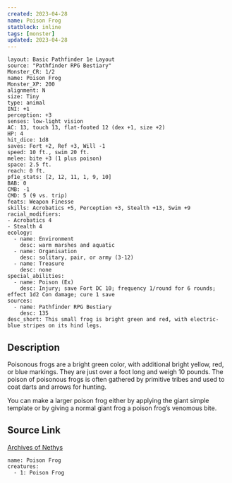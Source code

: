 ```yaml
---
created: 2023-04-28
name: Poison Frog
statblock: inline
tags: [monster]
updated: 2023-04-28
---
```

```statblock
layout: Basic Pathfinder 1e Layout
source: "Pathfinder RPG Bestiary"
Monster_CR: 1/2
name: Poison Frog
Monster_XP: 200
alignment: N
size: Tiny
type: animal
INI: +1
perception: +3
senses: low-light vision
AC: 13, touch 13, flat-footed 12 (dex +1, size +2)
HP: 4
hit_dice: 1d8
saves: Fort +2, Ref +3, Will -1
speed: 10 ft., swim 20 ft.
melee: bite +3 (1 plus poison)
space: 2.5 ft.
reach: 0 ft.
pf1e_stats: [2, 12, 11, 1, 9, 10]
BAB: 0
CMB: -1
CMD: 5 (9 vs. trip)
feats: Weapon Finesse
skills: Acrobatics +5, Perception +3, Stealth +13, Swim +9
racial_modifiers:
- Acrobatics 4
- Stealth 4
ecology:
  - name: Environment
    desc: warm marshes and aquatic
  - name: Organisation
    desc: solitary, pair, or army (3-12)
  - name: Treasure
    desc: none
special_abilities:
  - name: Poison (Ex)
    desc: Injury; save Fort DC 10; frequency 1/round for 6 rounds; effect 1d2 Con damage; cure 1 save
sources:
  - name: Pathfinder RPG Bestiary
    desc: 135
desc_short: This small frog is bright green and red, with electric-blue stripes on its hind legs.
```
## Description
Poisonous frogs are a bright green color, with additional bright yellow, red, or blue markings. They are just over a foot long and weigh 10 pounds. The poison of poisonous frogs is often gathered by primitive tribes and used to coat darts and arrows for hunting.

You can make a larger poison frog either by applying the giant simple template or by giving a normal giant frog a poison frog’s venomous bite.
## Source Link
[Archives of Nethys](https://aonprd.com/MonsterDisplay.aspx?ItemName=Poison%20Frog)
```encounter-table
name: Poison Frog
creatures:
  - 1: Poison Frog
```
